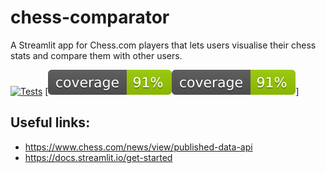# chess-comparator

A Streamlit app for Chess.com players that lets users visualise their chess stats and compare them with other users.

[![Tests](https://github.com/FloatingBrioche/chess-comparator/actions/workflows/tests.yaml/badge.svg)](https://github.com/FloatingBrioche/chess-comparator/actions/workflows/tests.yaml)
[![Coverage](./coverage.svg)<img src="./coverage.svg">]

## Useful links:

- https://www.chess.com/news/view/published-data-api
- https://docs.streamlit.io/get-started